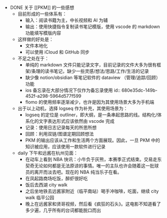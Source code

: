 - DONE 关于 [[PKM]] 的一些感想
	- 目前形成的一些体系有：
		- 输入：阅读书籍为主，中长视频和 AI 为辅
		- 输出：使用快捷指令复制读书笔记模版，使用 vscode 的 markdown 功能填写模版内容
	- 这样做的好处是：
		- 文件本地化
		- 可以使用 iCloud 和 GitHub 同步
	- 不足之处在于：
		- 单纯的 markdown 文件只能记录文字，目前记录的文件大多为很有框架/条理的读书笔记，缺少一些灵感/想法/思路/工作/生活的记录
		- 缺少像 notion/obsidian 等笔记软件的 dataview （管理/追踪/回顾）功能
		- ios 备忘录在大部分情况下仅作为备忘录使用
		  id:: 680e35dc-149b-452f-a298-5964d577f599
		- flomo 的使用频率逐渐减少，也许是因为其使用场景大多为手机端
	- 出于以上动机，选择 logseq 作为补充，其使用场景为：
		- logseq 的定位是 outliner，即大纲，是一条串起思路的线。结构化/体系化的文字表达形式应该依然由 vscode 完成
		- 记录：使用日志记录每天的所思所想
		- 回顾：利用双链/图谱定期回顾想法
		- PKM 的输出应该从工作和生活两个方面展现。因此，一旦 PKM 中的知识被应用，应该使用一款软件进行记录
  - daily 下午和远酱在杭州见面：
	- 在动车上看到 NBA 快讯：小牛负于灰熊，本赛季正式结束。交易走东契奇无论如何都是无法原谅的事情。唯一的主队也许会随着这一批球员的离开而淡去吧。现在的 NBA 纯当乐子在看。
	- 在凤起路商场吃饭，醉虾很好吃
	- 饭后去西湖 city walk
	- 之后坐地铁去远酱家附近（临平南站）喝手冲咖啡，吃面，继续 city walk 临平公园
	- 晚上在远酱家和贤哥视频，然后看《疯狂的石头》。这电影不知道看了多少遍，几乎所有的台词都能脱口而出